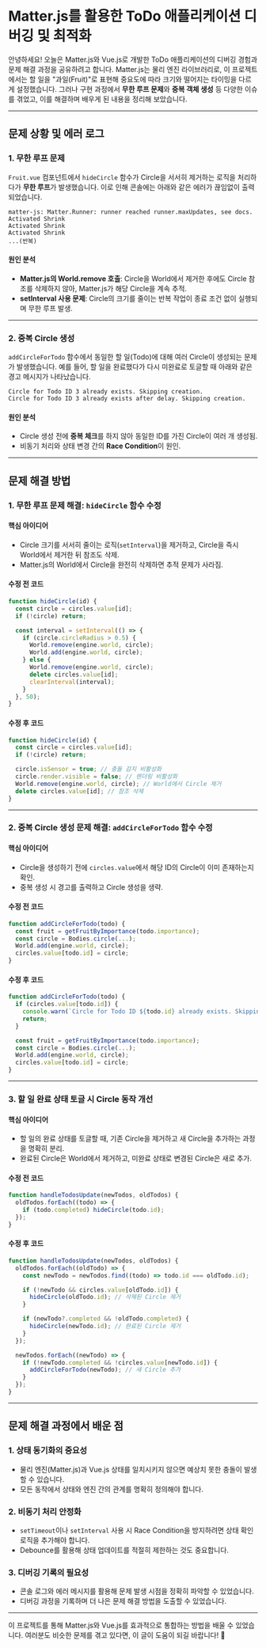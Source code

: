 # Matter.js를 활용한 ToDo 애플리케이션 디버깅 및 최적화

안녕하세요! 오늘은 Matter.js와 Vue.js로 개발한 ToDo 애플리케이션의 디버깅 경험과 문제 해결 과정을 공유하려고 합니다. Matter.js는 물리 엔진 라이브러리로, 이 프로젝트에서는 할 일을 "과일(Fruit)"로 표현해 중요도에 따라 크기와 떨어지는 타이밍을 다르게 설정했습니다. 그러나 구현 과정에서 **무한 루프 문제**와 **중복 객체 생성** 등 다양한 이슈를 겪었고, 이를 해결하며 배우게 된 내용을 정리해 보았습니다.

---

## 문제 상황 및 에러 로그

### 1. 무한 루프 문제

`Fruit.vue` 컴포넌트에서 `hideCircle` 함수가 Circle을 서서히 제거하는 로직을 처리하다가 **무한 루프**가 발생했습니다. 이로 인해 콘솔에는 아래와 같은 에러가 끊임없이 출력되었습니다.

```plaintext
matter-js: Matter.Runner: runner reached runner.maxUpdates, see docs.
Activated Shrink
Activated Shrink
Activated Shrink
...(반복)
```

#### 원인 분석
- **Matter.js의 World.remove 호출**: Circle을 World에서 제거한 후에도 Circle 참조를 삭제하지 않아, Matter.js가 해당 Circle을 계속 추적.
- **setInterval 사용 문제**: Circle의 크기를 줄이는 반복 작업이 종료 조건 없이 실행되며 무한 루프 발생.

---

### 2. 중복 Circle 생성

`addCircleForTodo` 함수에서 동일한 할 일(Todo)에 대해 여러 Circle이 생성되는 문제가 발생했습니다. 예를 들어, 할 일을 완료했다가 다시 미완료로 토글할 때 아래와 같은 경고 메시지가 나타났습니다.

```plaintext
Circle for Todo ID 3 already exists. Skipping creation.
Circle for Todo ID 3 already exists after delay. Skipping creation.
```

#### 원인 분석
- Circle 생성 전에 **중복 체크**를 하지 않아 동일한 ID를 가진 Circle이 여러 개 생성됨.
- 비동기 처리와 상태 변경 간의 **Race Condition**이 원인.

---

## 문제 해결 방법

### 1. 무한 루프 문제 해결: `hideCircle` 함수 수정

#### 핵심 아이디어
- Circle 크기를 서서히 줄이는 로직(`setInterval`)을 제거하고, Circle을 즉시 World에서 제거한 뒤 참조도 삭제.
- Matter.js의 World에서 Circle을 완전히 삭제하면 추적 문제가 사라짐.

#### 수정 전 코드
```javascript
function hideCircle(id) {
  const circle = circles.value[id];
  if (!circle) return;

  const interval = setInterval(() => {
    if (circle.circleRadius > 0.5) {
      World.remove(engine.world, circle);
      World.add(engine.world, circle);
    } else {
      World.remove(engine.world, circle);
      delete circles.value[id];
      clearInterval(interval);
    }
  }, 50);
}
```

#### 수정 후 코드
```javascript
function hideCircle(id) {
  const circle = circles.value[id];
  if (!circle) return;

  circle.isSensor = true; // 충돌 감지 비활성화
  circle.render.visible = false; // 렌더링 비활성화
  World.remove(engine.world, circle); // World에서 Circle 제거
  delete circles.value[id]; // 참조 삭제
}
```

---

### 2. 중복 Circle 생성 문제 해결: `addCircleForTodo` 함수 수정

#### 핵심 아이디어
- Circle을 생성하기 전에 `circles.value`에서 해당 ID의 Circle이 이미 존재하는지 확인.
- 중복 생성 시 경고를 출력하고 Circle 생성을 생략.

#### 수정 전 코드
```javascript
function addCircleForTodo(todo) {
  const fruit = getFruitByImportance(todo.importance);
  const circle = Bodies.circle(...);
  World.add(engine.world, circle);
  circles.value[todo.id] = circle;
}
```

#### 수정 후 코드
```javascript
function addCircleForTodo(todo) {
  if (circles.value[todo.id]) {
    console.warn(`Circle for Todo ID ${todo.id} already exists. Skipping creation.`);
    return;
  }

  const fruit = getFruitByImportance(todo.importance);
  const circle = Bodies.circle(...);
  World.add(engine.world, circle);
  circles.value[todo.id] = circle;
}
```

---

### 3. 할 일 완료 상태 토글 시 Circle 동작 개선

#### 핵심 아이디어
- 할 일의 완료 상태를 토글할 때, 기존 Circle을 제거하고 새 Circle을 추가하는 과정을 명확히 분리.
- 완료된 Circle은 World에서 제거하고, 미완료 상태로 변경된 Circle은 새로 추가.

#### 수정 전 코드
```javascript
function handleTodosUpdate(newTodos, oldTodos) {
  oldTodos.forEach((todo) => {
    if (todo.completed) hideCircle(todo.id);
  });
}
```

#### 수정 후 코드
```javascript
function handleTodosUpdate(newTodos, oldTodos) {
  oldTodos.forEach((oldTodo) => {
    const newTodo = newTodos.find((todo) => todo.id === oldTodo.id);

    if (!newTodo && circles.value[oldTodo.id]) {
      hideCircle(oldTodo.id); // 삭제된 Circle 제거
    }

    if (newTodo?.completed && !oldTodo.completed) {
      hideCircle(newTodo.id); // 완료된 Circle 제거
    }
  });

  newTodos.forEach((newTodo) => {
    if (!newTodo.completed && !circles.value[newTodo.id]) {
      addCircleForTodo(newTodo); // 새 Circle 추가
    }
  });
}
```

---

## 문제 해결 과정에서 배운 점

### 1. **상태 동기화의 중요성**
- 물리 엔진(Matter.js)과 Vue.js 상태를 일치시키지 않으면 예상치 못한 충돌이 발생할 수 있습니다.
- 모든 동작에서 상태와 엔진 간의 관계를 명확히 정의해야 합니다.

### 2. **비동기 처리 안정화**
- `setTimeout`이나 `setInterval` 사용 시 Race Condition을 방지하려면 상태 확인 로직을 추가해야 합니다.
- Debounce를 활용해 상태 업데이트를 적절히 제한하는 것도 중요합니다.

### 3. **디버깅 기록의 필요성**
- 콘솔 로그와 에러 메시지를 활용해 문제 발생 시점을 정확히 파악할 수 있었습니다.
- 디버깅 과정을 기록하며 더 나은 문제 해결 방법을 도출할 수 있었습니다.

---

이 프로젝트를 통해 Matter.js와 Vue.js를 효과적으로 통합하는 방법을 배울 수 있었습니다. 여러분도 비슷한 문제를 겪고 있다면, 이 글이 도움이 되길 바랍니다! 🚀